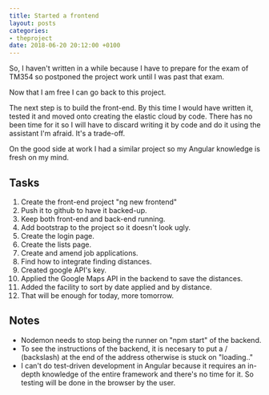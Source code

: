 ```yaml
---
title: Started a frontend
layout: posts
categories:
- theproject
date: 2018-06-20 20:12:00 +0100
---
```

So, I haven't written in a while because I have to prepare for the exam of TM354 so postponed the project work until I was past that exam.

Now that I am free I can go back to this project.

The next step is to build the front-end. By this time I would have written it, tested it and moved onto creating the elastic cloud by code. There has no been time for it so I will have to discard writing it by code and do it using the assistant I'm afraid. It's a trade-off.

On the good side at work I had a similar project so my Angular knowledge is fresh on my mind.

## Tasks

 1. Create the front-end project "ng new frontend"
 2. Push it to github to have it backed-up.
 3. Keep both front-end and back-end running.
 4. Add bootstrap to the project so it doesn't look ugly.
 5. Create the login page.
 6. Create the lists page.
 7. Create and amend job applications.
 8. Find how to integrate finding distances.
 9. Created google API's key.
10. Applied the Google Maps API in the backend to save the distances.
11. Added the facility to sort by date applied and by distance.
12. That will  be enough for today, more tomorrow.

## Notes

* Nodemon needs to stop being the runner on "npm start" of the backend.
* To see the instructions of the backend, it is necesary to put a / (backslash) at the end of the address otherwise is stuck on "loading.."
* I can't do test-driven development in Angular because it requires an in-depth knowledge of the entire framework and there's no time for it. So testing will be done in the browser by the user.
